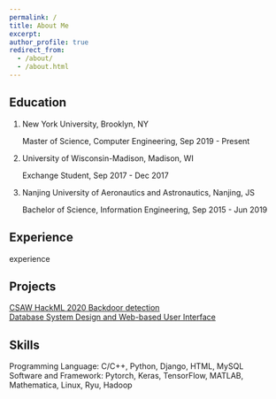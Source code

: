 ```yaml
---
permalink: /
title: About Me
excerpt: 
author_profile: true
redirect_from: 
  - /about/
  - /about.html
---
```


## Education
1. New York University, Brooklyn, NY

   Master of Science, Computer Engineering, Sep 2019 - Present

2. University of Wisconsin-Madison, Madison, WI

   Exchange Student, Sep 2017 - Dec 2017

3. Nanjing University of Aeronautics and Astronautics, Nanjing, JS

   Bachelor of Science, Information Engineering, Sep 2015 - Jun 2019
   
## Experience
experience

## Projects
[CSAW HackML 2020 Backdoor detection](https://stephanessy.github.io/projects/csal-hackml-2020-backdoor-detection)  
[Database System Design and Web-based User Interface](https://stephanessy.github.io/projects/database-system-design-and-web-based-user-interface)  


## Skills
Programming Language: C/C++, Python, Django, HTML, MySQL  
Software and Framework: Pytorch, Keras, TensorFlow, MATLAB, Mathematica, Linux, Ryu, Hadoop
